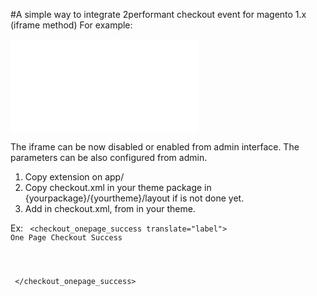#A simple way to integrate 2performant checkout event for magento 1.x (iframe method)
For example:

<iframe height=‘1’ width=‘1’ scrolling=‘no’ marginheight=‘0’ marginwidth=‘0’ frameborder=‘0’ src=‘//event.2performant.com/events/salecheck?amount=__ADD_SALE_VALUE__&campaign_unique=xxx&confirm=xxx&description=__ADD_DESCRIPTION__&transaction_id=__ADD_TRANSACTION_ID__‘></iframe>

The iframe can be now disabled or enabled from admin interface.
The parameters can be also configured from admin.


1) Copy extension on app/
2) Copy checkout.xml in your theme package in {yourpackage}/{yourtheme}/layout if is not done yet.
3) Add <block type="e2performant/checkout_success" name="2performant.checkout.success"/> 
in checkout.xml, from in your theme.

Ex:
    <code>
    <checkout_onepage_success translate="label">
        <label>One Page Checkout Success</label>
        <reference name="root">
            <action method="setTemplate"><template>page/1column.phtml</template></action>
        </reference>
        <reference name="content">
            <block type="checkout/onepage_success" name="checkout.success" template="checkout/success.phtml"/>
            <block type="e2performant/checkout_success" name="2performant.checkout.success"/>
        </reference>
    </checkout_onepage_success>
<code>
